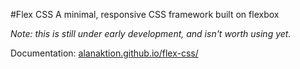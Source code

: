 #Flex CSS
A minimal, responsive CSS framework built on flexbox

*Note: this is still under early development, and isn't worth using yet.*

Documentation: [alanaktion.github.io/flex-css/](http://alanaktion.github.io/flex-css/)
